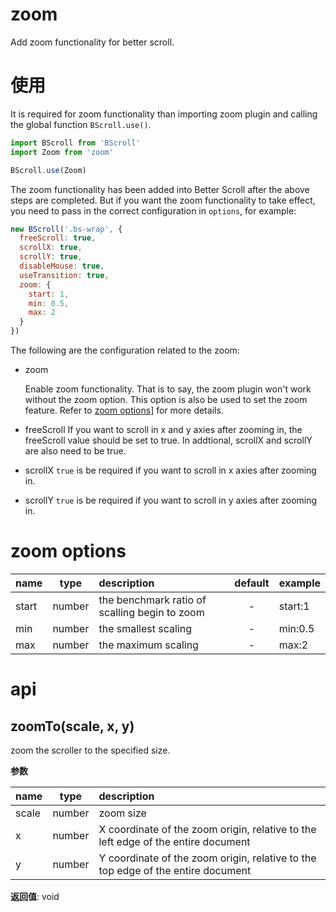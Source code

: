 # zoom

Add zoom functionality for better scroll.

# 使用

It is required for zoom functionality than importing zoom plugin and calling the global function `BScroll.use()`.

```js
import BScroll from 'BScroll'
import Zoom from 'zoom'

BScroll.use(Zoom)
```

The zoom functionality has been added into Better Scroll after the above steps are completed. But if you want the zoom functionality to take effect, you need to pass in the correct configuration in `options`, for example:

```js
new BScroll('.bs-wrap', {
  freeScroll: true,
  scrollX: true,
  scrollY: true,
  disableMouse: true,
  useTransition: true,
  zoom: {
    start: 1,
    min: 0.5,
    max: 2
  }
})
```
The following are the configuration related to the zoom:

- zoom

  Enable zoom functionality. That is to say, the zoom plugin won't work without the zoom option. This option is also be used to set the zoom feature. Refer to [zoom options](./zoom.html#zoom-options)] for more details.

- freeScroll
  If you want to scroll in x and y axies after zooming in, the freeScroll value should be set to true. In addtional, scrollX and scrollY are also need to be true.

- scrollX
  `true` is be required if you want to scroll in x axies after zooming in.

- scrollY
  `true` is be required if you want to scroll in y axies after zooming in.

<demo>
  <template slot="code-template">
    <<< @/example/vue/demo/zoom/default.vue?template
  </template>
  <template slot="code-script">
    <<< @/example/vue/demo/zoom/default.vue?script
  </template>
  <template slot="code-style">
    <<< @/example/vue/demo/zoom/default.vue?style
  </template>
  <zoom-default slot="demo"></zoom-default>
</demo>

# zoom options
|name|type|description|default|example|
|----------|:-----:|:-----------|:--------:|:-------|
|start|number|the benchmark ratio of scalling begin to zoom|-|start:1|
|min|number|the smallest scaling|-|min:0.5|
|max|number|the maximum scaling|-|max:2|

# api

## zoomTo(scale, x, y)

zoom the scroller to the specified size.

**参数**

|name|type|description|
|----------|:-----:|:-----------|
|scale|number|zoom size|
|x|number|X coordinate of the zoom origin, relative to the left edge of the entire document|
|y|number|Y coordinate of the zoom origin, relative to the top edge of the entire document|

**返回值**: void

